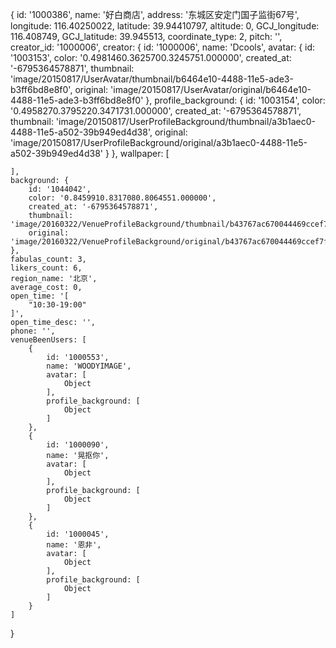{
    id: '1000386',
    name: '好白商店',
    address: '东城区安定门国子监街67号',
    longitude: 116.40250022,
    latitude: 39.94410797,
    altitude: 0,
    GCJ_longitude: 116.408749,
    GCJ_latitude: 39.945513,
    coordinate_type: 2,
    pitch: '',
    creator_id: '1000006',
    creator: {
        id: '1000006',
        name: 'Dcools',
        avatar: {
            id: '1003153',
            color: '0.4981460.3625700.3245751.000000',
            created_at: '-6795364578871',
            thumbnail: 'image/20150817/UserAvatar/thumbnail/b6464e10-4488-11e5-ade3-b3ff6bd8e8f0',
            original: 'image/20150817/UserAvatar/original/b6464e10-4488-11e5-ade3-b3ff6bd8e8f0'
        },
        profile_background: {
            id: '1003154',
            color: '0.4958270.3795220.3471731.000000',
            created_at: '-6795364578871',
            thumbnail: 'image/20150817/UserProfileBackground/thumbnail/a3b1aec0-4488-11e5-a502-39b949ed4d38',
            original: 'image/20150817/UserProfileBackground/original/a3b1aec0-4488-11e5-a502-39b949ed4d38'
        }
    },
    wallpaper: [

    ],
    background: {
        id: '1044042',
        color: '0.8459910.8317080.8064551.000000',
        created_at: '-6795364578871',
        thumbnail: 'image/20160322/VenueProfileBackground/thumbnail/b43767ac670044469ccef7fc5d421ab8',
        original: 'image/20160322/VenueProfileBackground/original/b43767ac670044469ccef7fc5d421ab8'
    },
    fabulas_count: 3,
    likers_count: 6,
    region_name: '北京',
    average_cost: 0,
    open_time: '[
        "10:30-19:00"
    ]',
    open_time_desc: '',
    phone: '',
    venueBeenUsers: [
        {
            id: '1000553',
            name: 'WOODYIMAGE',
            avatar: [
                Object
            ],
            profile_background: [
                Object
            ]
        },
        {
            id: '1000090',
            name: '晃抠你',
            avatar: [
                Object
            ],
            profile_background: [
                Object
            ]
        },
        {
            id: '1000045',
            name: '恩非',
            avatar: [
                Object
            ],
            profile_background: [
                Object
            ]
        }
    ]
}
